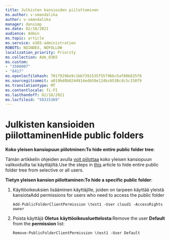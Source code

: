 ```yaml
---
title: Julkisten kansioiden piilottaminen
ms.author: v-smandalika
author: v-smandalika
manager: dansimp
ms.date: 02/18/2021
audience: Admin
ms.topic: article
ms.service: o365-administration
ROBOTS: NOINDEX, NOFOLLOW
localization_priority: Priority
ms.collection: Adm_O365
ms.custom:
- "3500007"
- "8417"
ms.openlocfilehash: 70179296e9c1bb7391535f55796bc5af80b825f8
ms.sourcegitcommit: a019bd8b0244914edb59e124bc6538cdc5c158f9
ms.translationtype: MT
ms.contentlocale: fi-FI
ms.lasthandoff: 02/18/2021
ms.locfileid: "50315369"
---
```

# <a name="hide-public-folders"></a><span data-ttu-id="ee875-102">Julkisten kansioiden piilottaminen</span><span class="sxs-lookup"><span data-stu-id="ee875-102">Hide public folders</span></span>

<span data-ttu-id="ee875-103">**Koko yleisen kansiopuun piilotminen:**</span><span class="sxs-lookup"><span data-stu-id="ee875-103">**To hide entire public folder tree**:</span></span>

<span data-ttu-id="ee875-104">Tämän artikkelin ohjeiden avulla [voit piilottaa](https://aka.ms/ControlPF) koko yleisen kansiopuun valikoiduilta tai käyttäjiltä.</span><span class="sxs-lookup"><span data-stu-id="ee875-104">Use the steps in [this](https://aka.ms/ControlPF) article to hide entire public folder tree from selective or all users.</span></span>

<span data-ttu-id="ee875-105">**Tietyn yleisen kansion piilottaminen:**</span><span class="sxs-lookup"><span data-stu-id="ee875-105">**To hide a specific public folder**:</span></span>

1. <span data-ttu-id="ee875-106">Käyttöoikeuksien lisääminen käyttäjille, joiden on tarpeen käyttää yleistä kansiota</span><span class="sxs-lookup"><span data-stu-id="ee875-106">Add permissions for users who need to access the public folder</span></span>

    `Add-PublicFolderClientPermission \test1 -User cloud1 -AccessRights owner`

2. <span data-ttu-id="ee875-107">Poista käyttäjä **Oletus** **käyttöoikeusluettelosta:**</span><span class="sxs-lookup"><span data-stu-id="ee875-107">Remove the user **Default** from the **permission** list:</span></span>

    `Remove-PublicFolderClientPermission \test1 -User Default`
